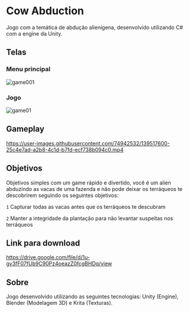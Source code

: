 # Cow Abduction

Jogo com a temática de abdução alienígena, desenvolvido utilizando C# com a engine da Unity. 

## Telas

### Menu principal
![game001](https://user-images.githubusercontent.com/74942532/139517285-789f8b7d-5de9-4815-a652-ffe63cb77a6e.png)

### Jogo
![game01](https://user-images.githubusercontent.com/74942532/139517289-8ec2ae4d-9563-4c65-ba1c-fcfc82cdb5d7.png)

## Gameplay
https://user-images.githubusercontent.com/74942532/139517600-25c4e7ad-a2b8-4c1d-b7fd-ecf738b094c0.mp4

## Objetivos

Objetivos simples com um game rápido e divertido, você é um alien abduzindo as vacas de uma fazenda e não pode deixar os terráqueos te descobrirem
seguindo os seguintes objetivos:

`1` Capturar todas as vacas antes que os terráqueos te descubram

`2` Manter a integridade da plantação para não levantar suspeitas nos terráqueos

## Link para download

https://drive.google.com/file/d/1u-gv3fF07fUb9C90Pz4oeazZ0fcgBHDq/view

## Sobre

Jogo desenvolvido utilizando as seguintes tecnologias: Unity (Engine), Blender (Modelagem 3D) e Krita (Texturas).
